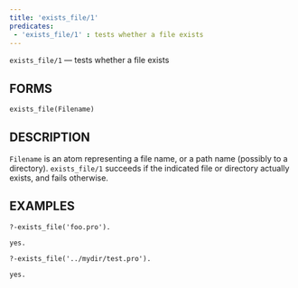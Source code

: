 ```yaml
---
title: 'exists_file/1'
predicates:
 - 'exists_file/1' : tests whether a file exists
---
```

`exists_file/1` — tests whether a file exists

## FORMS
```
exists_file(Filename)
```
## DESCRIPTION

`Filename` is an atom representing a file name, or a path name (possibly to a directory). `exists_file/1` succeeds if the indicated file or directory actually exists, and fails otherwise.

## EXAMPLES
```
?-exists_file('foo.pro').

yes.

?-exists_file('../mydir/test.pro').

yes.
```

